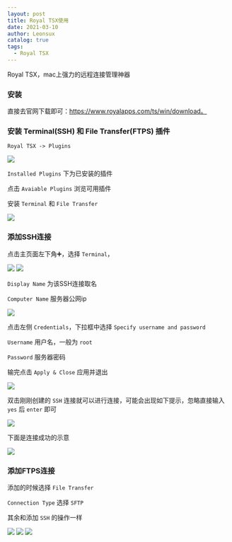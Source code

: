```yaml
---
layout: post
title: Royal TSX使用
date: 2021-03-10
author: Leonsux
catalog: true
tags: 
  - Royal TSX
---
```


Royal TSX，mac上强力的远程连接管理神器

### 安装

直接去官网下载即可：https://www.royalapps.com/ts/win/download。

### 安装 Terminal(SSH) 和 File Transfer(FTPS) 插件

`Royal TSX -> Plugins`

![](/img/RoyalTSX/QQ20210311-0.png)

`Installed Plugins` 下为已安装的插件

点击 `Avaiable Plugins` 浏览可用插件

安装 `Terminal` 和 `File Transfer`


![](/img/RoyalTSX/QQ20210311-1.png)

### 添加SSH连接

点击主页面左下角➕，选择 `Terminal`，

![](/img/RoyalTSX/QQ20210311-2.png)
![](/img/RoyalTSX/QQ20210311-3.png)

`Display Name` 为该SSH连接取名

`Computer Name` 服务器公网ip

![](/img/RoyalTSX/QQ20210311-4.png)

点击左侧 `Credentials`，下拉框中选择 `Specify username and password`

`Username` 用户名，一般为 `root`

`Password` 服务器密码

输完点击 `Apply & Close` 应用并退出

![](/img/RoyalTSX/QQ20210311-5.png)

双击刚刚创建的 `SSH` 连接就可以进行连接，可能会出现如下提示，忽略直接输入 `yes` 后 `enter` 即可

![](/img/RoyalTSX/QQ20210311-6.png)

下面是连接成功的示意

![](/img/RoyalTSX/QQ20210311-7.png)

### 添加FTPS连接

添加的时候选择 `File Transfer`

`Connection Type` 选择 `SFTP`

其余和添加 `SSH` 的操作一样

![](/img/RoyalTSX/QQ20210311-8.png)
![](/img/RoyalTSX/QQ20210311-9.png)
![](/img/RoyalTSX/QQ20210311-10.png)
